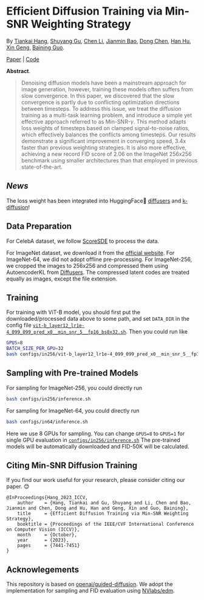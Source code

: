 # Efficient Diffusion Training via Min-SNR Weighting Strategy

By [Tiankai Hang](https://tiankaihang.github.io/), [Shuyang Gu](https://cientgu.github.io/), [Chen Li](https://scholar.google.com/citations?user=b6CKhf8AAAAJ&hl=zh-CN), [Jianmin Bao](https://jianminbao.github.io/), [Dong Chen](http://www.dongchen.pro/), [Han Hu](https://ancientmooner.github.io/), [Xin Geng](http://palm.seu.edu.cn/xgeng/), [Baining Guo](https://scholar.google.com/citations?user=h4kYmRYAAAAJ). 

[Paper](https://arxiv.org/abs/2303.09556) | [Code](https://github.com/TiankaiHang/Min-SNR-Diffusion-Training)


**Abstract**. 
> Denoising diffusion models have been a mainstream approach for image generation, however, training these models often suffers from slow convergence. In this paper, we discovered that the slow convergence is partly due to conflicting optimization directions between timesteps. To address this issue, we treat the diffusion training as a multi-task learning problem, and introduce a simple yet effective approach referred to as Min-SNR-$\gamma$. This method adapts loss weights of timesteps based on clamped signal-to-noise ratios, which effectively balances the conflicts among timesteps. Our results demonstrate a significant improvement in converging speed, 3.4x faster than previous weighting strategies. It is also more effective, achieving a new record FID score of 2.06 on the ImageNet 256x256 benchmark using smaller architectures than that employed in previous state-of-the-art.

## ***News***

The loss weight has been integrated into HuggingFace🤗 [diffusers]([https://tiankaihang.github.io/](https://github.com/huggingface/diffusers/blob/78a78515d64736469742e5081337dbcf60482750/examples/text_to_image/README.md?plain=1#L154)) and [k-diffusion](https://github.com/crowsonkb/k-diffusion)!

## Data Preparation

For CelebA dataset, we follow [ScoreSDE](https://github.com/yang-song/score_sde/blob/0acb9e0ea3b8cccd935068cd9c657318fbc6ce4c/datasets.py#L121) to process the data.

For ImageNet dataset, we download it from the [official website](https://www.image-net.org/). For ImageNet-64, we did not adopt offline pre-processing. For ImageNet-256, we cropped the images to 256x256 and compressed them using AutoencoderKL from [Diffusers](https://github.com/huggingface/diffusers/blob/main/src/diffusers/models/autoencoder_kl.py).
The compressed latent codes are treated equally as images, except the file extension.

## Training
For training with ViT-B model, you should first put the downloaded/processed data above to some path, and set `DATA_DIR` in the config file [`vit-b_layer12_lr1e-4_099_099_pred_x0__min_snr_5__fp16_bs8x32.sh`](./configs/in256/vit-b_layer12_lr1e-4_099_099_pred_x0__min_snr_5__fp16_bs8x32.sh). Then you could run like
```bash
GPUS=8
BATCH_SIZE_PER_GPU=32
bash configs/in256/vit-b_layer12_lr1e-4_099_099_pred_x0__min_snr_5__fp16_bs8x32.sh $GPUS $BATCH_SIZE_PER_GPU
```

## Sampling with Pre-trained Models
For sampling for ImageNet-256, you could directly run
```bash
bash configs/in256/inference.sh
```

For sampling for ImageNet-64, you could directly run
```bash
bash configs/in64/inference.sh
```

Here we use 8 GPUs for sampling. You can change `GPUS=8` to `GPUS=1` for single GPU evaluation in [`configs/in256/inference.sh`](./configs/in256/inference.sh) 
The pre-trained models will be automatically downloaded and FID-50K will be calculated.

## Citing Min-SNR Diffusion Training
If you find our work useful for your research, please consider citing our paper. :blush:
```
@InProceedings{Hang_2023_ICCV,
    author    = {Hang, Tiankai and Gu, Shuyang and Li, Chen and Bao, Jianmin and Chen, Dong and Hu, Han and Geng, Xin and Guo, Baining},
    title     = {Efficient Diffusion Training via Min-SNR Weighting Strategy},
    booktitle = {Proceedings of the IEEE/CVF International Conference on Computer Vision (ICCV)},
    month     = {October},
    year      = {2023},
    pages     = {7441-7451}
}
```

## Acknowlegements
This repository is based on [openai/guided-diffusion](https://github.com/openai/guided-diffusion).
We adopt the implementation for sampling and FID evaluation using [NVlabs/edm](https://github.com/NVlabs/edm).
